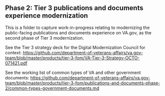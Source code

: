 ## Phase 2: Tier 3 publications and documents experience modernization

This is a folder to capture work-in-progress relating to modernizing the public-facing publications and documents experience on VA.gov, as the second phase of Tier 3 modernization. 

See the Tier 3 strategy deck for the Digital Modernization Council for context: 
https://github.com/department-of-veterans-affairs/va.gov-team/blob/master/products/tier-3-fom/VA-Tier-3-Strategy-OCTO-071421.pdf

See the working list of common types of VA and other government documents: 
https://github.com/department-of-veterans-affairs/va.gov-team/blob/master/products/tier-3-fom/publications-and-documents-phase-2/common-types-government-documents.md


